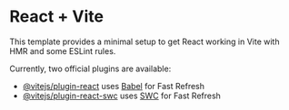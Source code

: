 # React + Vite

This template provides a minimal setup to get React working in Vite with HMR and some ESLint rules.

Currently, two official plugins are available:

- [@vitejs/plugin-react](https://github.com/vitejs/vite-plugin-react/blob/main/packages/plugin-react/README.md) uses [Babel](https://babeljs.io/) for Fast Refresh
- [@vitejs/plugin-react-swc](https://github.com/vitejs/vite-plugin-react-swc) uses [SWC](https://swc.rs/) for Fast Refresh

<!-- 
export default async function handler(req, res) {
    const { id } = req.query;
  
    if (req.method === 'DELETE') {
      const response = await fetch(`http://203.145.47.225:8080/reports/${id}/remove`, {
        method: 'DELETE',
      });
  
      const data = await response.json();
      res.status(response.status).json(data);
    } else {
      res.status(405).json({ error: 'Method Not Allowed' });
    }
  }
   -->